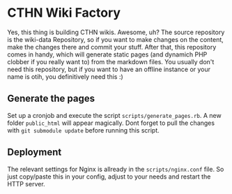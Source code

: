 CTHN Wiki Factory
=================

Yes, this thing is building CTHN wikis. Awesome, uh? The source repository is the wiki-data Repository, so if you want to make changes on the content, make the changes there and commit your stuff. After that, this repository comes in handy, which will generate static pages (and dynamich PHP clobber if you really want to) from the markdown files. You usually don't need this repository, but if you want to have an offline instance or your name is otih, you definitively need this :)


## Generate the pages
Set up a cronjob and execute the script `scripts/generate_pages.rb`. A new folder `public_html` will appear magically. Dont forget to pull the changes with `git submodule update` before running this script.

## Deployment
The relevant settings for Nginx is allready in the `scripts/nginx.conf` file. So just copy/paste this in your config, adjust to your needs and restart the HTTP server.
